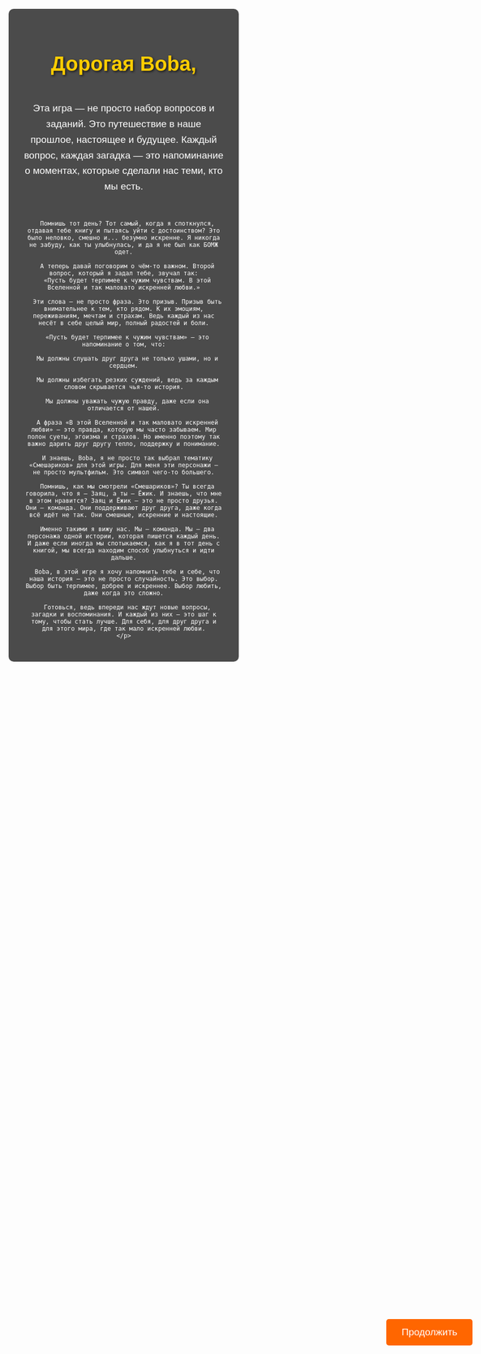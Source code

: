 
<html lang="ru">
<head>
  <meta charset="UTF-8">
  <meta name="viewport" content="width=device-width, initial-scale=1.0">
  <title>Путешествие с Boba</title>
  <style>
    body {
      font-family: Arial, sans-serif;
      margin: 0;
      padding: 0;
      display: flex;
      justify-content: center;
      align-items: center;
      height: 100vh;
      background-image: url('https://i.pinimg.com/736x/85/6c/3f/856c3f2af48efcc2b454ea2f998da548.jpg');
      background-size: cover;
      background-position: center;
      color: white;
      text-align: center;
      overflow: auto;
    }
    .content {
      background-color: rgba(0, 0, 0, 0.7);
      padding: 30px;
      border-radius: 10px;
      width: 90%;
      max-width: 1000px;
      box-sizing: border-box;
      margin-bottom: 20px;
    }
    h1 {
      font-size: 2.5rem;
      color: #ffcc00;
      text-shadow: 2px 2px 4px rgba(0, 0, 0, 0.7);
      margin-bottom: 20px;
    }
    p {
      font-size: 1.2rem;
      line-height: 1.6;
      margin-bottom: 20px;
      white-space: pre-line;
    }
    .continue-button {
      background-color: #ff6600;
      color: white;
      border: none;
      padding: 15px 30px;
      font-size: 1.2rem;
      cursor: pointer;
      border-radius: 5px;
      position: fixed;
      bottom: 20px;
      right: 20px;
      transition: background-color 0.3s ease;
    }
    .continue-button:hover {
      background-color: #cc5200;
    }

    /* Стили для мобильных устройств */
    @media (max-width: 600px) {
      h1 {
        font-size: 2rem;
      }
      p {
        font-size: 1rem;
      }
      .continue-button {
        font-size: 1rem;
        padding: 12px 25px;
      }
    }

    /* Стили для новой страницы */
    .new-page-content {
      background-color: rgba(0, 0, 0, 0.7);
      color: white;
      padding: 30px;
      border-radius: 10px;
      max-width: 800px;
      width: 90%;
      box-sizing: border-box;
      text-align: center;
    }

    .new-page-content img {
      max-width: 100%;
      height: auto;
      border-radius: 10px;
    }

    .new-page-content h1 {
      font-size: 2rem;
      margin-bottom: 20px;
    }

    .new-page-content p {
      font-size: 1.2rem;
      line-height: 1.6;
    }

    .back-button {
      background-color: #ff6600;
      color: white;
      border: none;
      padding: 15px 30px;
      font-size: 1.2rem;
      cursor: pointer;
      border-radius: 5px;
      margin-top: 20px;
      transition: background-color 0.3s ease;
    }
    .back-button:hover {
      background-color: #cc5200;
    }
  </style>
</head>
<body>

  <!-- Основной контент -->
  <div class="content" id="main-content">
    <h1>Дорогая Boba,</h1>
    <p>
      Эта игра — не просто набор вопросов и заданий. Это путешествие в наше прошлое, настоящее и будущее. Каждый вопрос, каждая загадка — это напоминание о моментах, которые сделали нас теми, кто мы есть.
      
      Помнишь тот день? Тот самый, когда я споткнулся, отдавая тебе книгу и пытаясь уйти с достоинством? Это было неловко, смешно и... безумно искренне. Я никогда не забуду, как ты улыбнулась, и да я не был как БОМЖ одет.
      
      А теперь давай поговорим о чём-то важном. Второй вопрос, который я задал тебе, звучал так:
      «Пусть будет терпимее к чужим чувствам. В этой Вселенной и так маловато искренней любви.»
      
      Эти слова — не просто фраза. Это призыв. Призыв быть внимательнее к тем, кто рядом. К их эмоциям, переживаниям, мечтам и страхам. Ведь каждый из нас несёт в себе целый мир, полный радостей и боли.
      
      «Пусть будет терпимее к чужим чувствам» — это напоминание о том, что:
      
      Мы должны слушать друг друга не только ушами, но и сердцем.
      
      Мы должны избегать резких суждений, ведь за каждым словом скрывается чья-то история.
      
      Мы должны уважать чужую правду, даже если она отличается от нашей.
      
      А фраза «В этой Вселенной и так маловато искренней любви» — это правда, которую мы часто забываем. Мир полон суеты, эгоизма и страхов. Но именно поэтому так важно дарить друг другу тепло, поддержку и понимание.
      
      И знаешь, Boba, я не просто так выбрал тематику «Смешариков» для этой игры. Для меня эти персонажи — не просто мультфильм. Это символ чего-то большего.
      
      Помнишь, как мы смотрели «Смешариков»? Ты всегда говорила, что я — Заяц, а ты — Ёжик. И знаешь, что мне в этом нравится? Заяц и Ёжик — это не просто друзья. Они — команда. Они поддерживают друг друга, даже когда всё идёт не так. Они смешные, искренние и настоящие.
      
      Именно такими я вижу нас. Мы — команда. Мы — два персонажа одной истории, которая пишется каждый день. И даже если иногда мы спотыкаемся, как я в тот день с книгой, мы всегда находим способ улыбнуться и идти дальше.
      
      Boba, в этой игре я хочу напомнить тебе и себе, что наша история — это не просто случайность. Это выбор. Выбор быть терпимее, добрее и искреннее. Выбор любить, даже когда это сложно.
      
      Готовься, ведь впереди нас ждут новые вопросы, загадки и воспоминания. И каждый из них — это шаг к тому, чтобы стать лучше. Для себя, для друг друга и для этого мира, где так мало искренней любви.
    </p>
  </div>

  <!-- Кнопка продолжить, фиксированная в правом нижнем углу -->
  <button class="continue-button" id="continue-button" onclick="goToNextPage()">Продолжить</button>

  <!-- Новая страница (скрыта изначально) -->
  <div class="new-page-content" id="new-page-content" style="display: none;">
    <img src="https://i.pinimg.com/736x/b5/0a/df/b50adf247399e8999d5555c3524a3675.jpg" alt="Пример изображения">
    <h1></h1>
    <p>У тебя есть фото моей спины с этой ветровкой, иди туда где ты сделала это фото. Отскакинруй QR там.</p>
    <button class="back-button" onclick="goBackToMainPage()">Вернуться на главную</button>
  </div>

  <script>
    // Переход на новую страницу
    function goToNextPage() {
      document.getElementById('main-content').style.display = 'none';
      document.getElementById('new-page-content').style.display = 'block';
      document.getElementById('continue-button').style.display = 'none'; // Скрыть кнопку на новой странице
    }

    // Возврат на основную страницу
    function goBackToMainPage() {
      document.getElementById('main-content').style.display = 'block';
      document.getElementById('new-page-content').style.display = 'none';
      document.getElementById('continue-button').style.display = 'block'; // Показать кнопку снова
    }
  </script>

</body>
</html>
